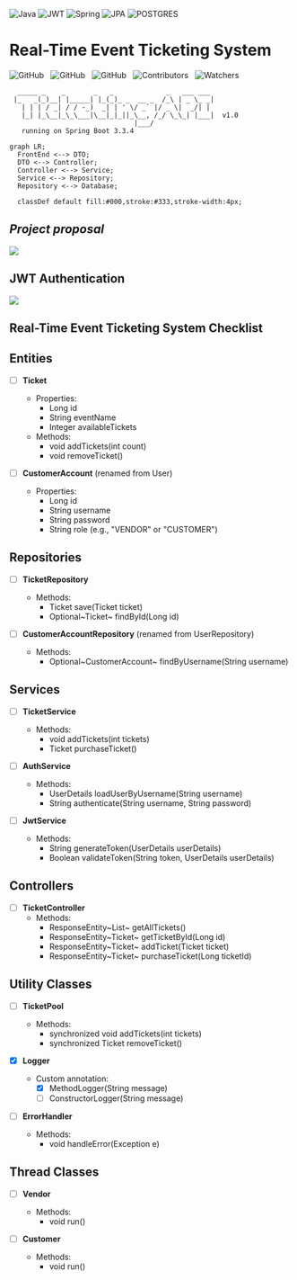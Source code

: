 ![Java](https://img.shields.io/badge/java-000?style=for-the-badge&logo=openjdk&logoColor=f89820)
![JWT](https://img.shields.io/badge/-JWT-000?style=for-the-badge&logo=json-web-tokens)
![Spring](https://img.shields.io/badge/spring-000?style=for-the-badge&logo=spring&logoColor=green)
![JPA](https://img.shields.io/badge/jpa-000?style=for-the-badge&logo=hibernate&logoColor=white)
![POSTGRES](https://img.shields.io/badge/-postgresql-000?style=for-the-badge&logo=postgresql)


# Real-Time Event Ticketing System

![GitHub](https://img.shields.io/github/forks/anuja-rahul/ticketingApp?style&logo=github)
&nbsp;
![GitHub](https://img.shields.io/github/license/anuja-rahul/ticketingApp?style&logo=github)
&nbsp;
![GitHub](https://img.shields.io/github/stars/anuja-rahul/ticketingApp?style&logo=github)
&nbsp;
![Contributors](https://img.shields.io/github/contributors/anuja-rahul/ticketingApp?style&logo=github)
&nbsp;
![Watchers](https://img.shields.io/github/watchers/anuja-rahul/ticketingApp?style&logo=github)
&nbsp;



```shell
  _____ _    _       _   _             _   ___ ___
 |_   _(_)__| |_____| |_(_)_ _  __ _  /_\ | _ \_ _|
   | | | / _| / / -_)  _| | ' \/ _` |/ _ \|  _/| |
   |_| |_\__|_\_\___|\__|_|_||_\__, /_/ \_\_| |___|  v1.0
                               |___/
   running on Spring Boot 3.3.4
```


```mermaid
graph LR;
  FrontEnd <--> DTO;
  DTO <--> Controller;
  Controller <--> Service;
  Service <--> Repository;
  Repository <--> Database;

  classDef default fill:#000,stroke:#333,stroke-width:4px;
```


## *Project proposal*

[![](https://mermaid.ink/img/pako:eNqlV21P20gQ_iuWpUpBBJIQYkJUIVGKVE70WkHak6p8WbwTe4W969tdG1IOfvvN2mvHdkxIW74Qz84zr8_M2k-uLyi4M3fB_Ygo9ZGRQJJ4wR38yyXOnPn3oJ2nQmb-3r-_5Jrp1dnZWrbvXAseOIzWRbdaMhRCBlz_TWKon11xDQFIh2SEReQugsKP6tLRQpNo23l-dAMREAU3RHc6isljYeKCJMTH8OtKmWDUIZRaJz3GteOLlOu9DS0JschstD17_Lzg9ZJ9B06F_JOS8Va1rDjLDV9gyzbDSvkr0VykSosY5LmfZ_QnYaUK5CuhJejqQcgulBQRGMFg4Fx8u51_-Xx542B5vl99_YUsioJ_FSKqJ7DvqBX3Qyk4-wm0s40FOdTeqyBL8B36WhzegsyYD80wdvVsnSWp9EMk6w7ubiARimkhV83OreXN7imSQc-6KSLYm1lTdbUl4_TD6or2bLdR6UuimeAkeim0X3Zh069GV_lo2XmxAX2zDOu1GLe1ISSC32J1LipqdLV54NsIm0dzFoPSJE5qPezebP-mJA9jy4o49zXLUOX3oy82wtVuaVU7l1KgHft0nZsuf20p-4XgGkc7AtluvaqdNdPAs0RwBUWKL9dMYecD0OdRud97e1v0LTENovjZYPAOwGpCWxOyA7Q1so0id7Pzr4fuXWGpHQAHiZfVXNwD7xnifwSNl6HKSW9_NyL7gNsPCHcyEjFaIa05bR76znY7rQjPUx12hli3EglCzfObw9nIjqBpvPaZj3G29fvtS6M7umsRBE1y7WMwQWkNGapIALi4zPLttHAppZCfCKdR206YC_Pz3uWjD_lacjqMvXuHhIiIOVYhS5RzB_oBAHUNPRgoBy05qiiinaaNxX1wcFZu_pmzcGPCMXC1cOvqZR_WujUDBoXVa0Hy23CtX1owyj6JopZ2bV67MYxnyKF2WGa5Gv32a4RBaEn8e4VXToR1WApZQlvbzcDtO5FBYQ-xasUhexNYq1sOLGauxK8MMu_S-Zpw2KvCXJ3fxlZtIo29cgKLHpZThYP7z7wMqG3h9evPGJSA1MTX3e2Vr9s0qPqoqCqfeSiBUEuv6n2llpyt6MHBf2fOTcq5eYku-hgnEcRosQqj3btdMJX5szrb8ngpLduA_8XrTjaQVX0q-FKKuEr5OicG5gtmLtVGHHYhdHBoWwxvo2ouGhvDQIpFocqQtvjZAbrgbt9FWEwYxY-ufCPhFIVY-YVrIJTIe6P4jHpIC3GLjXdnWqbQd9PEsNN-obmzJYlUJb2khoSV0KxswMcnV68S83kX4EWLJn3Blyww8lRGKA61TtRsMDDHhwHTYXp36It4oBgNidRhduoNvCNvSo7G4J2MyWQ8pv7d6HS6PDoeLenJcHRE3OfnvpsQbqw-urPp8HA4ORpNxxNvPBkfTyd9d-XORsPD0bHnjY6PT8dG7CHmpxCYxvDw9MQbTU8nE28yPvGGJwiAPJvPxZdp_oHad6VIg7BKEP39yOH58_P_FRS_ZQ?type=png)](https://mermaid.live/edit#pako:eNqlV21P20gQ_iuWpUpBBJIQYkJUIVGKVE70WkHak6p8WbwTe4W969tdG1IOfvvN2mvHdkxIW74Qz84zr8_M2k-uLyi4M3fB_Ygo9ZGRQJJ4wR38yyXOnPn3oJ2nQmb-3r-_5Jrp1dnZWrbvXAseOIzWRbdaMhRCBlz_TWKon11xDQFIh2SEReQugsKP6tLRQpNo23l-dAMREAU3RHc6isljYeKCJMTH8OtKmWDUIZRaJz3GteOLlOu9DS0JschstD17_Lzg9ZJ9B06F_JOS8Va1rDjLDV9gyzbDSvkr0VykSosY5LmfZ_QnYaUK5CuhJejqQcgulBQRGMFg4Fx8u51_-Xx542B5vl99_YUsioJ_FSKqJ7DvqBX3Qyk4-wm0s40FOdTeqyBL8B36WhzegsyYD80wdvVsnSWp9EMk6w7ubiARimkhV83OreXN7imSQc-6KSLYm1lTdbUl4_TD6or2bLdR6UuimeAkeim0X3Zh069GV_lo2XmxAX2zDOu1GLe1ISSC32J1LipqdLV54NsIm0dzFoPSJE5qPezebP-mJA9jy4o49zXLUOX3oy82wtVuaVU7l1KgHft0nZsuf20p-4XgGkc7AtluvaqdNdPAs0RwBUWKL9dMYecD0OdRud97e1v0LTENovjZYPAOwGpCWxOyA7Q1so0id7Pzr4fuXWGpHQAHiZfVXNwD7xnifwSNl6HKSW9_NyL7gNsPCHcyEjFaIa05bR76znY7rQjPUx12hli3EglCzfObw9nIjqBpvPaZj3G29fvtS6M7umsRBE1y7WMwQWkNGapIALi4zPLttHAppZCfCKdR206YC_Pz3uWjD_lacjqMvXuHhIiIOVYhS5RzB_oBAHUNPRgoBy05qiiinaaNxX1wcFZu_pmzcGPCMXC1cOvqZR_WujUDBoXVa0Hy23CtX1owyj6JopZ2bV67MYxnyKF2WGa5Gv32a4RBaEn8e4VXToR1WApZQlvbzcDtO5FBYQ-xasUhexNYq1sOLGauxK8MMu_S-Zpw2KvCXJ3fxlZtIo29cgKLHpZThYP7z7wMqG3h9evPGJSA1MTX3e2Vr9s0qPqoqCqfeSiBUEuv6n2llpyt6MHBf2fOTcq5eYku-hgnEcRosQqj3btdMJX5szrb8ngpLduA_8XrTjaQVX0q-FKKuEr5OicG5gtmLtVGHHYhdHBoWwxvo2ouGhvDQIpFocqQtvjZAbrgbt9FWEwYxY-ufCPhFIVY-YVrIJTIe6P4jHpIC3GLjXdnWqbQd9PEsNN-obmzJYlUJb2khoSV0KxswMcnV68S83kX4EWLJn3Blyww8lRGKA61TtRsMDDHhwHTYXp36It4oBgNidRhduoNvCNvSo7G4J2MyWQ8pv7d6HS6PDoeLenJcHRE3OfnvpsQbqw-urPp8HA4ORpNxxNvPBkfTyd9d-XORsPD0bHnjY6PT8dG7CHmpxCYxvDw9MQbTU8nE28yPvGGJwiAPJvPxZdp_oHad6VIg7BKEP39yOH58_P_FRS_ZQ)

[//]: # (```mermaid)

[//]: # ()
[//]: # (classDiagram)

[//]: # (    class Ticket {)

[//]: # (        <<Entity>>)

[//]: # (        + Long id)

[//]: # (        + String eventName)

[//]: # (        + Integer availableTickets)

[//]: # (        + Integer totalTickets)

[//]: # (        + Integer ticketReleaseRate)

[//]: # (        + Integer maxTicketCapacity)

[//]: # (        + void addTickets&#40;int count&#41;)

[//]: # (        + void removeTicket&#40;&#41;)

[//]: # (    })

[//]: # ()
[//]: # (    class Vendor {)

[//]: # (        <<Entity>>)

[//]: # (        + Long id)

[//]: # (        + String name)

[//]: # (        + String vendorCode)

[//]: # (        + void run&#40;&#41;)

[//]: # (    })

[//]: # ()
[//]: # (    class CustomerAccount {)

[//]: # (        <<Entity>>)

[//]: # (        + Long id)

[//]: # (        + String username)

[//]: # (        + String password)

[//]: # (        + String role    // CUSTOMER or VIP)

[//]: # (        + void run&#40;&#41;)

[//]: # (    })

[//]: # ()
[//]: # (    class TicketPool {)

[//]: # (        + synchronized void addTickets&#40;int tickets&#41;)

[//]: # (        + synchronized Ticket removeTicket&#40;&#41;)

[//]: # (    })

[//]: # ()
[//]: # (    class TicketService {)

[//]: # (        + void addTickets&#40;int tickets&#41;)

[//]: # (        + Ticket purchaseTicket&#40;&#41;)

[//]: # (    })

[//]: # ()
[//]: # (    class TicketRepository {)

[//]: # (        <<Repository>>)

[//]: # (        + save&#40;Ticket ticket&#41;: Ticket)

[//]: # (        + findById&#40;Long id&#41;: Optional~Ticket~)

[//]: # (    })

[//]: # ()
[//]: # (    class CustomerAccountRepository {)

[//]: # (        <<Repository>>)

[//]: # (        + Optional~CustomerAccount~ findByUsername&#40;String username&#41;)

[//]: # (    })

[//]: # ()
[//]: # (    class TicketSale {)

[//]: # (        <<Entity>>)

[//]: # (        + Long id)

[//]: # (        + Long ticketId)

[//]: # (        + Long customerId)

[//]: # (        + Timestamp purchaseTime)

[//]: # (        + Integer quantity)

[//]: # (    })

[//]: # ()
[//]: # (    class VendorActivity {)

[//]: # (        <<Entity>>)

[//]: # (        + Long id)

[//]: # (        + Long vendorId)

[//]: # (        + Long ticketId)

[//]: # (        + Integer addedTickets)

[//]: # (        + Timestamp timestamp)

[//]: # (    })

[//]: # ()
[//]: # (    class TicketController {)

[//]: # (        <<RestController>>)

[//]: # (        + ResponseEntity~List~ getAllTickets&#40;&#41;)

[//]: # (        + ResponseEntity~Ticket~ getTicketById&#40;Long id&#41;)

[//]: # (        + ResponseEntity~Ticket~ addTicket&#40;Ticket ticket&#41;)

[//]: # (        + ResponseEntity~Ticket~ purchaseTicket&#40;Long ticketId&#41;)

[//]: # (    })

[//]: # ()
[//]: # (    class JwtService {)

[//]: # (        + String generateToken&#40;UserDetails userDetails&#41;)

[//]: # (        + Boolean validateToken&#40;String token, UserDetails userDetails&#41;)

[//]: # (    })

[//]: # ()
[//]: # (    class AuthService {)

[//]: # (        + UserDetails loadUserByUsername&#40;String username&#41;)

[//]: # (        + String authenticate&#40;String username, String password&#41;)

[//]: # (    })

[//]: # ()
[//]: # (    class Logger {)

[//]: # (        + log&#40;String message&#41;: void)

[//]: # (    })

[//]: # ()
[//]: # (    class ErrorHandler {)

[//]: # (        + handleError&#40;Exception e&#41;: void)

[//]: # (    })

[//]: # ()
[//]: # (%% Relationships between entities and services)

[//]: # (    TicketRepository --> Ticket : "manages")

[//]: # (    TicketService --> TicketRepository : "uses")

[//]: # (    TicketPool --> TicketService : "calls")

[//]: # (    TicketController --> TicketService : "invokes")

[//]: # (    TicketSale --> CustomerAccount : "tracks sales for")

[//]: # (    VendorActivity --> Vendor : "logs activities for")

[//]: # (    VendorActivity --> Ticket : "logs ticket activity")

[//]: # ()
[//]: # (%% Authentication)

[//]: # (    AuthService --> JwtService : "generates and validates JWT")

[//]: # (    AuthService --> CustomerAccountRepository : "retrieves")

[//]: # (    TicketController --> AuthService : "authenticates")

[//]: # ()
[//]: # (%% Threads and synchronization)

[//]: # (    Vendor --|> Runnable : "implements")

[//]: # (    CustomerAccount --|> Runnable : "implements")

[//]: # (    Vendor --> TicketPool : "adds tickets to")

[//]: # (    CustomerAccount --> TicketPool : "retrieves tickets from")

[//]: # ()
[//]: # (%% Logs and errors)

[//]: # (    Vendor --> Logger : "logs activities")

[//]: # (    CustomerAccount --> Logger : "logs activities")

[//]: # (    Vendor --> ErrorHandler : "handles errors")

[//]: # (    CustomerAccount --> ErrorHandler : "handles errors")

[//]: # ()
[//]: # (```)

## JWT Authentication

[//]: # (```mermaid)

[//]: # (sequenceDiagram)

[//]: # (    participant Client)

[//]: # (    participant JWTAuthFilter)

[//]: # (    participant JWTService)

[//]: # (    participant UserDetailsService)

[//]: # (    participant Security)

[//]: # (    participant DispatcherServlet)

[//]: # (    participant Controller)

[//]: # (    participant Database)

[//]: # ()
[//]: # (    Client->>+JWTAuthFilter: Send HTTP Request)

[//]: # (    JWTAuthFilter->>JWTAuthFilter: Check JWT Token)

[//]: # (    )
[//]: # (    alt Missing or Invalid JWT)

[//]: # (        JWTAuthFilter-->>Client: HTTP 403 &#40;Forbidden&#41;)

[//]: # (    else Valid JWT)

[//]: # (        JWTAuthFilter->>+JWTService: Validate JWT Token)

[//]: # (        JWTService->>+UserDetailsService: Load User Details)

[//]: # (        UserDetailsService-->>-JWTService: User Details)

[//]: # (        JWTService-->>-JWTAuthFilter: Valid User)

[//]: # (    )
[//]: # (        JWTAuthFilter->>+Security: Update SecurityContextHolder)

[//]: # (        Security-->>-JWTAuthFilter: Success)

[//]: # ()
[//]: # (        JWTAuthFilter->>+DispatcherServlet: Pass Security Context)

[//]: # (        DispatcherServlet->>+Controller: Forward Request)

[//]: # (        Controller->>+Database: Query Database)

[//]: # (        Database-->>-Controller: Return Data)

[//]: # (        Controller-->>-DispatcherServlet: Return Response)

[//]: # (        DispatcherServlet-->>Client: HTTP 200 &#40;Success&#41;)

[//]: # (    end)

[//]: # ()
[//]: # (```)

[![](https://mermaid.ink/img/pako:eNqFVFFv2jAQ_iuWnzaNQkJIAD9UmsqqblqlrrBNmngx9kGsBjuzna6s4r_PTgyFJtvygMjdfffdZ3-5Z8wUB0ywgZ8VSAYzQTeabpcSuaek2gomSiotuioESNuOf_q-eF_Z_FoUFnRneg76UTBo574a0DOwVBTmrzVzYJUWdtfOzIQpqWU5aA8uoGO2KyWtVkXRNdiMWrqixlE2uUbfxeXluzNFxE0gObpZLO7QvT8jE3jOqhzsFeoqB_bgi9BCPUDgaH5pYdGtMEbIDVIafZSPtBDc1zb5dnfXvhmPNIOMogS9uVZ6JTgH-baBQWEAfftfq0ZfOG7S1FMLrycNwFDnUe3LIuizory-RRQyL-B2uVdxccrdDTxhDYDTY230eeTpiXbKPDjHEZW1xEPAuwKe7I0q-KGNfw7pLtp5xRgYs5T_4Gv5kaA7asyxLwq8Ly1aCN_mxbMEuSv-RTU_N15t1mNRzRysTNCXCvTuxNpHphCptZ0y3IOttKzznd19fYewALsHUyp5RtSS9Nq7wyhCb8J5HpwruT9Z3MNb0FsquNtHzz61xDaHLSwxcX851Q9LvJR7V0crq-Y7yTCxuoIeruobDrvrPPiBC6s0Jmvqvo8eLpxlwb0-Y7sr_eLbCGNdR6bkWmx8vNKFC-fWloYMBj7d3wibV6s-U9uBETx3WyR_nGaDbJhN6DCBbJzQNEk4W8XTyXo4itd8HMVDivf7HnbLxnd9wmQS9aN0GE-SNEvSZDRJe3iHSRz141GWxaPRNPHhzGF-K-VURP3pOIsn0zTN0mScRWMHgFrNbbOz69Xdw1pVm_wo0PH9qOH1-_4PXujrmQ?type=png)](https://mermaid.live/edit#pako:eNqFVFFv2jAQ_iuWnzaNQkJIAD9UmsqqblqlrrBNmngx9kGsBjuzna6s4r_PTgyFJtvygMjdfffdZ3-5Z8wUB0ywgZ8VSAYzQTeabpcSuaek2gomSiotuioESNuOf_q-eF_Z_FoUFnRneg76UTBo574a0DOwVBTmrzVzYJUWdtfOzIQpqWU5aA8uoGO2KyWtVkXRNdiMWrqixlE2uUbfxeXluzNFxE0gObpZLO7QvT8jE3jOqhzsFeoqB_bgi9BCPUDgaH5pYdGtMEbIDVIafZSPtBDc1zb5dnfXvhmPNIOMogS9uVZ6JTgH-baBQWEAfftfq0ZfOG7S1FMLrycNwFDnUe3LIuizory-RRQyL-B2uVdxccrdDTxhDYDTY230eeTpiXbKPDjHEZW1xEPAuwKe7I0q-KGNfw7pLtp5xRgYs5T_4Gv5kaA7asyxLwq8Ly1aCN_mxbMEuSv-RTU_N15t1mNRzRysTNCXCvTuxNpHphCptZ0y3IOttKzznd19fYewALsHUyp5RtSS9Nq7wyhCb8J5HpwruT9Z3MNb0FsquNtHzz61xDaHLSwxcX851Q9LvJR7V0crq-Y7yTCxuoIeruobDrvrPPiBC6s0Jmvqvo8eLpxlwb0-Y7sr_eLbCGNdR6bkWmx8vNKFC-fWloYMBj7d3wibV6s-U9uBETx3WyR_nGaDbJhN6DCBbJzQNEk4W8XTyXo4itd8HMVDivf7HnbLxnd9wmQS9aN0GE-SNEvSZDRJe3iHSRz141GWxaPRNPHhzGF-K-VURP3pOIsn0zTN0mScRWMHgFrNbbOz69Xdw1pVm_wo0PH9qOH1-_4PXujrmQ)

## Real-Time Event Ticketing System Checklist

## Entities
- [ ] **Ticket**
    - Properties:
        - Long id
        - String eventName
        - Integer availableTickets
    - Methods:
        - void addTickets(int count)
        - void removeTicket()

- [ ] **CustomerAccount** (renamed from User)
    - Properties:
        - Long id
        - String username
        - String password
        - String role (e.g., "VENDOR" or "CUSTOMER")

## Repositories
- [ ] **TicketRepository**
    - Methods:
        - Ticket save(Ticket ticket)
        - Optional~Ticket~ findById(Long id)

- [ ] **CustomerAccountRepository** (renamed from UserRepository)
    - Methods:
        - Optional~CustomerAccount~ findByUsername(String username)

## Services
- [ ] **TicketService**
    - Methods:
        - void addTickets(int tickets)
        - Ticket purchaseTicket()

- [ ] **AuthService**
    - Methods:
        - UserDetails loadUserByUsername(String username)
        - String authenticate(String username, String password)

- [ ] **JwtService**
    - Methods:
        - String generateToken(UserDetails userDetails)
        - Boolean validateToken(String token, UserDetails userDetails)

## Controllers
- [ ] **TicketController**
    - Methods:
        - ResponseEntity~List~ getAllTickets()
        - ResponseEntity~Ticket~ getTicketById(Long id)
        - ResponseEntity~Ticket~ addTicket(Ticket ticket)
        - ResponseEntity~Ticket~ purchaseTicket(Long ticketId)

## Utility Classes
- [ ] **TicketPool**
    - Methods:
        - synchronized void addTickets(int tickets)
        - synchronized Ticket removeTicket()

- [x] **Logger**
    - Custom annotation:
        - [x] MethodLogger(String message)
        - [ ] ConstructorLogger(String message)

- [ ] **ErrorHandler**
    - Methods:
        - void handleError(Exception e)

## Thread Classes
- [ ] **Vendor**
    - Methods:
        - void run()

- [ ] **Customer**
    - Methods:
        - void run()
